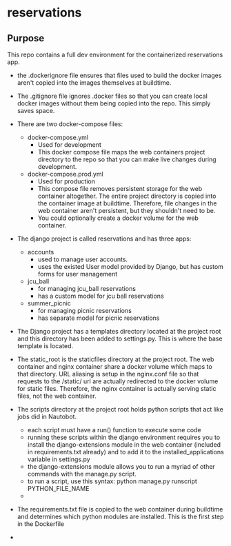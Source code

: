 # reservations

## Purpose
This repo contains a full dev environment for the containerized reservations app.

- the .dockerignore file ensures that files used to build the docker images aren't copied into the images themselves at buildtime.
- The .gitignore file ignores .docker files so that you can create local docker images without them being copied into the repo. This simply saves space.
- There are two docker-compose files:
    - docker-compose.yml
        - Used for development
        - This docker compose file maps the web containers project directory to the repo so that you can make live changes during development.
    - docker-compose.prod.yml
        - Used for production
        - This compose file removes persistent storage for the web container altogether. The entire project directory is copied into the container image at buildtime.  Therefore, file changes in the web container aren't persistent, but they shouldn't need to be. 
        - You could optionally create a docker volume for the web container.

- The django project is called reservations and has three apps:
    - accounts
        - used to manage user accounts.  
        - uses the existed User model provided by Django, but has custom forms for user management
    - jcu_ball
        - for managing jcu_ball reservations
        - has a custom model for jcu ball reservations
    - summer_picnic
        - for managing picnic reservations
        - has separate model for picnic reservations

- The Django project has a templates directory located at the project root and this directory has been added to settings.py.  This is where the base template is located.

- The static_root is the staticfiles directory at the project root.  The web container and nginx container share a docker volume which maps to that directory.  URL aliasing is setup in the nginx.conf file so that requests to the /static/ url are actually redirected to the docker volume for static files.  Therefore, the nginx container is actually serving static files, not the web container.

- The scripts directory at the project root holds python scripts that act like jobs did in Nautobot.
    - each script must have a run() function to execute some code
    - running these scripts within the django environment requires you to install the django-extensions module in the web container (included in requirements.txt already) and to add it to the installed_applications variable in settings.py
    - the django-extensions module allows you to run a myriad of other commands with the manage.py script.
    - to run a script, use this syntax: python manage.py runscript PYTHON_FILE_NAME
    - 
    
- The requirements.txt file is copied to the web container during buildtime and determines which python modules are installed. This is the first step in the Dockerfile

- 
